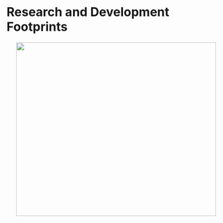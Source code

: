 # Research and Development Footprints

<p align="center">
  <img width="460" height="400" src="https://github.com/mossydidar/Research-and-Development-Footprints/blob/master/img/research-paper-writing.jpg">
</p>
